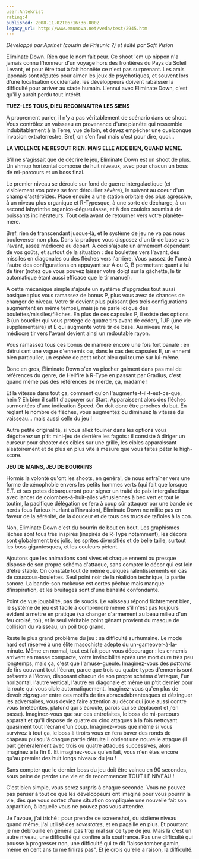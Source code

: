 ```yaml
---
user:Antekrist
rating:4
published: 2008-11-02T06:16:36.000Z
legacy_url: http://www.emunova.net/veda/test/2945.htm
---
```

_Développé par Aprinet (cousin de Prisunic ?) et édité par Soft Vision_  

  

Eliminate Down. Rien que le nom fait peur. Ce shoot 'em up nippon n'a jamais connu l'honneur d'un voyage hors des frontières du Pays du Soleil Levant, et pour être tout à fait honnête ce n'est pas surprenant. Les amis japonais sont réputés pour aimer les jeux de psychotiques, et souvent lors d'une localisation occidentale, les développeurs doivent rabaisser la difficulté pour arriver au stade humain. L'ennui avec Eliminate Down, c'est qu'il y aurait perdu tout intérêt.  

  

**TUEZ-LES TOUS, DIEU RECONNAITRA LES SIENS**  

A proprement parler, il n'y a pas véritablement de scénario dans ce shoot. Vous contrôlez un vaisseau en provenance d'une planète qui ressemble indubitablement à la Terre, vue de loin, et devez empêcher une quelconque invasion extraterrestre. Bref, on s'en fout mais c'est pour dire, quoi...  

  

**LA VIOLENCE NE RESOUT RIEN. MAIS ELLE AIDE BIEN, QUAND MEME.**  

S'il ne s'agissait que de décrire le jeu, Eliminate Down est un shoot de plus. Un shmup horizontal composé de huit niveaux, avec pour chacun un boss de mi-parcours et un boss final.  

Le premier niveau se déroule sur fond de guerre intergalactique (et visiblement vos potes se font dérouiller sévère), le suivant au coeur d'un champ d'astéroïdes. Place ensuite à une station orbitale des plus agressive, à un niveau plus organique et R-Typesque, à une sorte de décharge, à un second labyrinthe organico-dégueulasse, et à des couloirs soumis à de puissants incinérateurs. Tout cela avant de retourner vers votre planète-mère.  

Bref, rien de transcendant jusque-là, et le système de jeu ne va pas nous bouleverser non plus. Dans la pratique vous disposez d'un tir de base vers l'avant, assez médiocre au départ. A ceci s'ajoute un armement dépendant de vos goûts, et surtout de la situation : des boulettes vers l'avant, des missiles en diagonales ou des flèches vers l'arrière. Vous passez de l'une à l'autre des configurations en appuyant sur A ou C, B permettant quant à lui de tirer (notez que vous pouvez laisser votre doigt sur la gâchette, le tir automatique étant aussi efficace que le tir manuel).  

A cette mécanique simple s'ajoute un système d'upgrades tout aussi basique : plus vous ramassez de bonus P, plus vous avez de chances de changer de niveau. Votre tir devient plus puissant (les trois configurations augmentent en même temps), mais je ne parle ici que des boulettes/missiles/flèches. En plus de ces capsules P, il existe des options B (un bouclier qui vous protège de quatre tirs avant de céder), 1UP (une vie supplémentaire) et E qui augmente votre tir de base. Au niveau max, le médiocre tir vers l'avant devient ainsi un redoutable rayon.  

Vous ramassez tous ces bonus de manière encore une fois fort banale : en détruisant une vague d'ennemis ou, dans le cas des capsules E, un ennemi bien particulier, un espèce de petit robot bleu qui tourne sur lui-même.  

  

Donc en gros, Eliminate Down s'en va piocher gaiment dans pas mal de références du genre, de Hellfire à R-Type en passant par Gradius, c'est quand même pas des références de merde, ça, madame !  

Et la vitesse dans tout ça, comment qu'on l'augmente-t-il-t-est-ce-que, hein ? Eh bien il suffit d'appuyer sur Start. Apparaissent alors des fléches surmontées d'une indication Speed. On doit donc être proches du but. En réglant le nombre de flèches, vous augmentez ou diminuez la vitesse du vaisseau... mais aussi celle du jeu !  

Autre petite originalité, si vous allez fouiner dans les options vous dégotterez un p'tit mini-jeu de derrière les fagots : il consiste à diriger un curseur pour shooter des cibles sur une grille, les cibles apparaissant aléatoirement et de plus en plus vite à mesure que vous faites péter le high-score.  

  

**JEU DE MAINS, JEU DE BOURRINS**  

Hormis la volonté qu'ont les shoots, en général, de nous entraîner vers une forme de xénophobie envers les petits hommes verts (qui fait que lorsque E.T. et ses potes débarqueront pour signer un traité de paix intergalactique avec lancer de colombes-à-huit-ailes vénusiennes à bec vert et tout le toutim, la pacifique délégation se fera à coup sûr attaquer par une bande de nerds fous furieux hurlant à l'invasion), Eliminate Down ne milite pas en faveur de la sérénité, de la douceur et de tous ces trucs de tafioles à la con.  

Non, Eliminate Down c'est du bourrin de bout en bout. Les graphismes léchés sont tous très inspirés (inspirés de R-Type notamment), les décors sont globalement très jolis, les sprites diversifiés et de belle taille, surtout les boss gigantesques, et les couleurs pètent.  

Ajoutons que les animations sont vives et chaque ennemi ou presque dispose de son propre schéma d'attaque, sans compter le décor qui est loin d'être stable. On constate tout de même quelques ralentissements en cas de couscous-boulettes. Seul point noir de la réalision technique, la partie sonore. La bande-son rockeuse est certes pêchue mais manque d'inspiration, et les bruitages sont d'une banalité confondante.  

Point de vue jouabilité, pas de soucis. Le vaisseau répond fichtrement bien, le système de jeu est facile à comprendre même s'il n'est pas toujours évident à mettre en pratique (va changer d'armement au beau milieu d'un feu croisé, toi), et le seul véritable point gênant provient du masque de collision du vaisseau, un poil trop grand.  

  

Reste le plus grand problème du jeu : sa difficulté surhumaine. Le mode hard est réservé à une élite masochiste adepte du un-gameover-à-la-minute. Même en normal, tout est fait pour vous décourager : les ennemis arrivent en masse compacte, votre invincibilité après une mort dure très peu longtemps, mais ça, c'est que l'amuse-gueule. Imaginez-vous des _patterns_ de tirs couvrant tout l'écran, parce que trois ou quatre types d'ennemis sont présents à l'écran, disposant chacun de son propre schéma d'attaque, l'un horizontal, l'autre vertical, l'autre en diagonale et même un p'tit dernier pour la route qui vous cible automatiquement. Imaginez-vous qu'en plus de devoir zigzaguer entre ces motifs de tirs abracadabrantesques et dézinguer les adversaires, vous deviez faire attention au décor qui joue aussi contre vous (météorites, plafond qui s'écroule, parois qui se déplacent et j'en passe). Imaginez-vous que sur ces entrefaites, le boss de mi-parcours apparait et qu'il dispose de quatre ou cinq attaques à la fois nettoyant quasiment tout l'écran d'un coup. Imaginez-vous que même si vous survivez à tout ça, le boss à tiroirs vous en fera baver des ronds de chapeau puisqu'à chaque partie détruite il obtient une nouvelle attaque (il part généralement avec trois ou quatre attaques successives, alors imaginez à la fin !). Et imaginez-vous qu'en fait, vous n'en êtes encore qu'au premier des huit longs niveaux du jeu !  

Sans compter que le dernier boss du jeu doit être vaincu en 90 secondes, sous peine de perdre une vie et de recommencer TOUT LE NIVEAU !  

C'est bien simple, vous serez surpris à chaque seconde. Vous ne pouvez pas penser à tout ce que les développeurs ont imaginé pour vous pourrir la vie, dès que vous sortez d'une situation compliquée une nouvelle fait son apparition, à laquelle vous ne pouvez pas vous attendre.  

Je l'avoue, j'ai triché : pour prendre ce screenshot, du sixième niveau quand même, j'ai utilisé des _savestates_, et en pagaille en plus. Et pourtant je me débrouille en général pas trop mal sur ce type de jeu. Mais là c'est un autre niveau, une difficulté qui confine à la souffrance. Pas une difficulté qui pousse à progresser non, une difficulté qui te dit "laisse tomber gamin, même en cent ans tu me finiras pas". Et je crois qu'elle a raison, la difficulté.